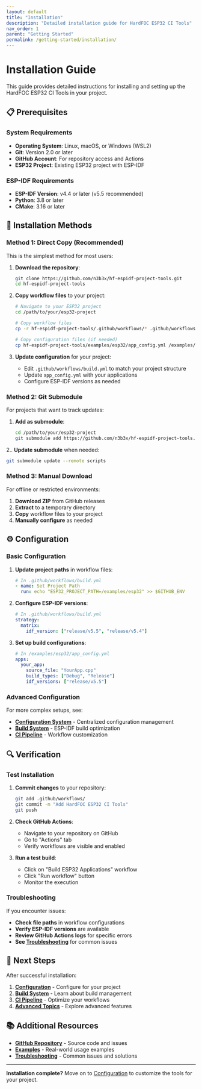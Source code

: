 ```yaml
---
layout: default
title: "Installation"
description: "Detailed installation guide for HardFOC ESP32 CI Tools"
nav_order: 1
parent: "Getting Started"
permalink: /getting-started/installation/
---
```


# Installation Guide

This guide provides detailed instructions for installing and setting up the HardFOC ESP32 CI Tools in your project.

## 📋 Prerequisites

### System Requirements

- **Operating System**: Linux, macOS, or Windows (WSL2)
- **Git**: Version 2.0 or later
- **GitHub Account**: For repository access and Actions
- **ESP32 Project**: Existing ESP32 project with ESP-IDF

### ESP-IDF Requirements

- **ESP-IDF Version**: v4.4 or later (v5.5 recommended)
- **Python**: 3.8 or later
- **CMake**: 3.16 or later

## 🔧 Installation Methods

### Method 1: Direct Copy (Recommended)

This is the simplest method for most users:

1. **Download the repository**:
   ```bash
   git clone https://github.com/n3b3x/hf-espidf-project-tools.git
   cd hf-espidf-project-tools
   ```

2. **Copy workflow files** to your project:
   ```bash
   # Navigate to your ESP32 project
   cd /path/to/your/esp32-project
   
   # Copy workflow files
   cp -r hf-espidf-project-tools/.github/workflows/* .github/workflows/
   
   # Copy configuration files (if needed)
   cp hf-espidf-project-tools/examples/esp32/app_config.yml /examples/esp32/
   ```

3. **Update configuration** for your project:
   - Edit `.github/workflows/build.yml` to match your project structure
   - Update `app_config.yml` with your applications
   - Configure ESP-IDF versions as needed

### Method 2: Git Submodule

For projects that want to track updates:

1. **Add as submodule**:
   ```bash
   cd /path/to/your/esp32-project
   git submodule add https://github.com/n3b3x/hf-espidf-project-tools.git scripts
   ```

2.. **Update submodule** when needed:
   ```bash
   git submodule update --remote scripts
   ```

### Method 3: Manual Download

For offline or restricted environments:

1. **Download ZIP** from GitHub releases
2. **Extract** to a temporary directory
3. **Copy** workflow files to your project
4. **Manually configure** as needed

## ⚙️ Configuration

### Basic Configuration

1. **Update project paths** in workflow files:
   ```yaml
   # In .github/workflows/build.yml
   - name: Set Project Path
     run: echo "ESP32_PROJECT_PATH=/examples/esp32" >> $GITHUB_ENV
   ```

2. **Configure ESP-IDF versions**:
   ```yaml
   # In .github/workflows/build.yml
   strategy:
     matrix:
       idf_version: ["release/v5.5", "release/v5.4"]
   ```

3. **Set up build configurations**:
   ```yaml
   # In /examples/esp32/app_config.yml
   apps:
     your_app:
       source_file: "YourApp.cpp"
       build_types: ["Debug", "Release"]
       idf_versions: ["release/v5.5"]
   ```

### Advanced Configuration

For more complex setups, see:
- **[Configuration System](configuration/)** - Centralized configuration management
- **[Build System](build-system/)** - ESP-IDF build optimization
- **[CI Pipeline](ci-pipeline/)** - Workflow customization

## 🔍 Verification

### Test Installation

1. **Commit changes** to your repository:
   ```bash
   git add .github/workflows/
   git commit -m "Add HardFOC ESP32 CI Tools"
   git push
   ```

2. **Check GitHub Actions**:
   - Navigate to your repository on GitHub
   - Go to "Actions" tab
   - Verify workflows are visible and enabled

3. **Run a test build**:
   - Click on "Build ESP32 Applications" workflow
   - Click "Run workflow" button
   - Monitor the execution

### Troubleshooting

If you encounter issues:

- **Check file paths** in workflow configurations
- **Verify ESP-IDF versions** are available
- **Review GitHub Actions logs** for specific errors
- **See [Troubleshooting](troubleshooting/)** for common issues

## 🚀 Next Steps

After successful installation:

1. **[Configuration](//getting-started/configuration/)** - Configure for your project
2. **[Build System](build-system/)** - Learn about build management
3. **[CI Pipeline](ci-pipeline/)** - Optimize your workflows
4. **[Advanced Topics](advanced/multi-version-idf/)** - Explore advanced features

## 📚 Additional Resources

- **[GitHub Repository](https://github.com/n3b3x/hf-espidf-project-tools)** - Source code and issues
- **[Examples](examples/)** - Real-world usage examples
- **[Troubleshooting](troubleshooting/)** - Common issues and solutions

---

**Installation complete?** Move on to [Configuration](//getting-started/configuration/) to customize the tools for your project.
